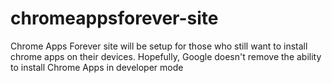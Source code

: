 # chromeappsforever-site
Chrome Apps Forever site will be setup for those who still want to install chrome apps on their devices. Hopefully, Google doesn't remove the ability to install Chrome Apps in developer mode
